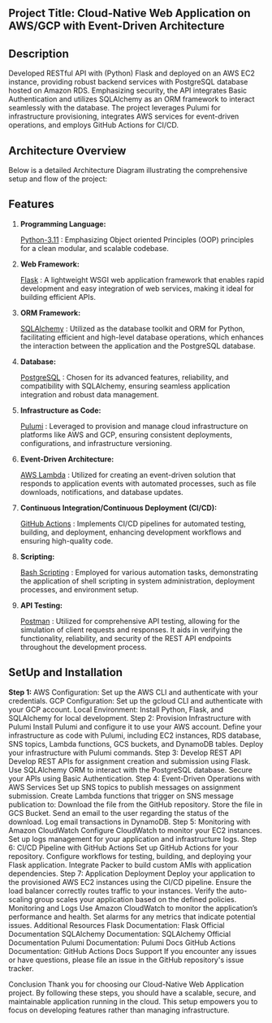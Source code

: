 ## Project Title: Cloud-Native Web Application on AWS/GCP with Event-Driven Architecture

## Description
Developed RESTful API with (Python) Flask and deployed on an AWS EC2 instance, providing robust backend services with PostgreSQL database hosted on Amazon RDS. Emphasizing security, the API integrates Basic Authentication and utilizes SQLAlchemy as an ORM framework to interact seamlessly with the database. The project leverages Pulumi for infrastructure provisioning, integrates AWS services for event-driven operations, and employs GitHub Actions for CI/CD.

## Architecture Overview
Below is a detailed Architecture Diagram illustrating the comprehensive setup and flow of the project:


## Features 
1. **Programming Language:**
    
    [Python-3.11](https://docs.python.org/3.11/) : Emphasizing Object oriented Principles (OOP) principles for a clean modular, and scalable codebase.

2. **Web Framework:**
    
    [Flask](https://flask.palletsprojects.com/en/latest/) : A lightweight WSGI web application framework that enables rapid development and easy integration of web services, making it ideal for building efficient APIs.

3. **ORM Framework:**

    [SQLAlchemy](https://docs.sqlalchemy.org/en/20/orm/) : Utilized as the database toolkit and ORM for Python, facilitating efficient and high-level database operations, which enhances the interaction between the application and the PostgreSQL database.

4. **Database:**

    [PostgreSQL](https://docs.aws.amazon.com/AmazonRDS/latest/UserGuide/CHAP_PostgreSQL.html) : Chosen for its advanced features, reliability, and compatibility with SQLAlchemy, ensuring seamless application integration and robust data management.

5. **Infrastructure as Code:**

    [Pulumi](https://www.pulumi.com/docs/languages-sdks/python/) : Leveraged to provision and manage cloud infrastructure on platforms like AWS and GCP, ensuring consistent deployments, configurations, and infrastructure versioning.

6. **Event-Driven Architecture:**

    [AWS Lambda](https://docs.aws.amazon.com/lambda/latest/dg/welcome.html) : Utilized for creating an event-driven solution that responds to application events with automated processes, such as file downloads, notifications, and database updates.

7. **Continuous Integration/Continuous Deployment (CI/CD):**

    [GitHub Actions](https://docs.github.com/en/actions) : Implements CI/CD pipelines for automated testing, building, and deployment, enhancing development workflows and ensuring high-quality code.

8. **Scripting:**

    [Bash Scripting](https://linuxconfig.org/bash-scripting-tutorial) : Employed for various automation tasks, demonstrating the application of shell scripting in system administration, deployment processes, and environment setup.

9.  **API Testing:**

    [Postman](https://learning.postman.com/docs/sending-requests/requests/) : Utilized for comprehensive API testing, allowing for the simulation of client requests and responses. It aids in verifying the functionality, reliability, and security of the REST API endpoints throughout the development process.

## SetUp and Installation

**Step 1:** 
AWS Configuration: Set up the AWS CLI and authenticate with your credentials.
GCP Configuration: Set up the gcloud CLI and authenticate with your GCP account.
Local Environment: Install Python, Flask, and SQLAlchemy for local development.
Step 2: Provision Infrastructure with Pulumi
Install Pulumi and configure it to use your AWS account.
Define your infrastructure as code with Pulumi, including EC2 instances, RDS database, SNS topics, Lambda functions, GCS buckets, and DynamoDB tables.
Deploy your infrastructure with Pulumi commands.
Step 3: Develop REST API
Develop REST APIs for assignment creation and submission using Flask.
Use SQLAlchemy ORM to interact with the PostgreSQL database.
Secure your APIs using Basic Authentication.
Step 4: Event-Driven Operations with AWS Services
Set up SNS topics to publish messages on assignment submission.
Create Lambda functions that trigger on SNS message publication to:
Download the file from the GitHub repository.
Store the file in GCS Bucket.
Send an email to the user regarding the status of the download.
Log email transactions in DynamoDB.
Step 5: Monitoring with Amazon CloudWatch
Configure CloudWatch to monitor your EC2 instances.
Set up logs management for your application and infrastructure logs.
Step 6: CI/CD Pipeline with GitHub Actions
Set up GitHub Actions for your repository.
Configure workflows for testing, building, and deploying your Flask application.
Integrate Packer to build custom AMIs with application dependencies.
Step 7: Application Deployment
Deploy your application to the provisioned AWS EC2 instances using the CI/CD pipeline.
Ensure the load balancer correctly routes traffic to your instances.
Verify the auto-scaling group scales your application based on the defined policies.
Monitoring and Logs
Use Amazon CloudWatch to monitor the application’s performance and health.
Set alarms for any metrics that indicate potential issues.
Additional Resources
Flask Documentation: Flask Official Documentation
SQLAlchemy Documentation: SQLAlchemy Official Documentation
Pulumi Documentation: Pulumi Docs
GitHub Actions Documentation: GitHub Actions Docs
Support
If you encounter any issues or have questions, please file an issue in the GitHub repository's issue tracker.

Conclusion
Thank you for choosing our Cloud-Native Web Application project. By following these steps, you should have a scalable, secure, and maintainable application running in the cloud. This setup empowers you to focus on developing features rather than managing infrastructure.